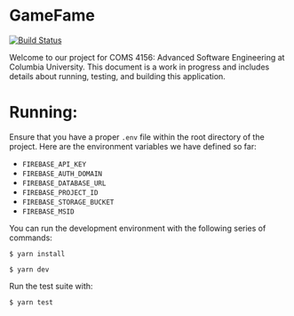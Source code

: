 # **GameFame**

[![Build Status](https://travis-ci.com/alekzieba/game-fame.svg?token=yqqaA7mpgDZTSHs8o8Cz&branch=master)](https://travis-ci.com/alekzieba/game-fame)

Welcome to our project for COMS 4156: Advanced Software Engineering at
Columbia University. This document is a work in progress and includes details
about running, testing, and building this application.

# Running:

Ensure that you have a proper `.env` file within the root directory of the
project. Here are the environment variables we have defined so far:

- `FIREBASE_API_KEY`
- `FIREBASE_AUTH_DOMAIN`
- `FIREBASE_DATABASE_URL`
- `FIREBASE_PROJECT_ID`
- `FIREBASE_STORAGE_BUCKET`
- `FIREBASE_MSID`

You can run the development environment with the following series
of commands:

`$ yarn install`

`$ yarn dev`

Run the test suite with:

`$ yarn test`
